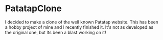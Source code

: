 # PatatapClone
I decided to make a clone of the well known Patatap website. This has been a hobby project of mine and I recently finished it. It's not as developed as the original one, but Its been a blast working on it!
